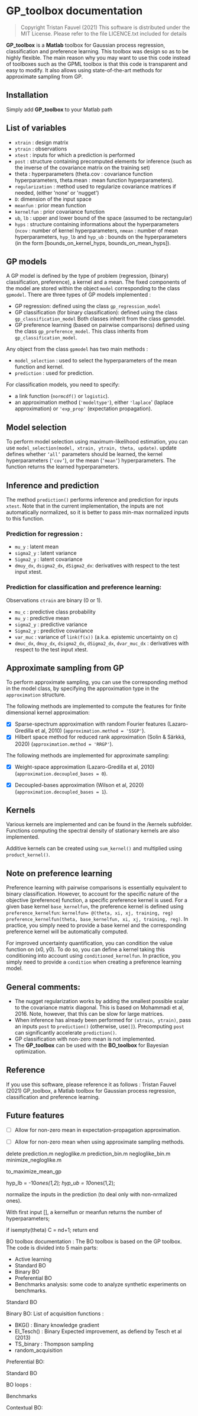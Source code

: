 # GP_toolbox documentation
>Copyright Tristan Fauvel (2021)
>This software is distributed under the MIT License. Please refer to the file LICENCE.txt included for details

**GP_toolbox** is a **Matlab** toolbox for Gaussian process regression, classification and preference learning.
This toolbox was design so as to be highly flexible. The main reason why you may want to use this code instead of toolboxes such as the GPML toolbox is that this code is transparent and easy to modify. It also allows using state-of-the-art methods for approximate sampling from GP.

## Installation
  Simply add **GP_toolbox** to your Matlab path


## List of variables
- `xtrain` : design matrix
- `ytrain` : observations
- `xtest` : inputs for which a prediction is performed
- `post` : structure containing precomputed elements for inference (such as the inverse of the covariance matrix on the training set)
- theta : hyperparameters (theta.cov : covariance function hyperparameters, theta.mean : mean function hyperparameters).
- `regularization` : method used to regularize covariance matrices if needed, (either 'none' or 'nugget')
- `D`: dimension of the input space
- `meanfun` : prior mean function
- `kernelfun` : prior covariance function
- `ub`, `lb` : upper and lower bound of the space (assumed to be rectangular)
- `hyps` : structure containing informations about the hyperparameters (`ncov` : number of kernel hyperparameters, `nmean` : number of mean hyperparameters, `hyp_lb` and `hyp_ub` : bounds on the hyperparameters (in the form [bounds_on_kernel_hyps, bounds_on_mean_hyps]).

## GP models
A GP model is defined by the type of problem (regression, (binary) classification, preference), a kernel and a mean.
The fixed components of the model are stored within the object `model` corresponding to the class `gpmodel`.
There are three types of GP models implemented :
- GP regression: defined using the class `gp_regression_model`
- GP classification (for binary classification): defined using the class `gp_classification_model`
Both classes inherit from the class gpmodel.
- GP preference learning (based on pairwise comparisons) defined using the class `gp_preference_model`. This class inherits from `gp_classification_model`.


Any object from the class `gpmodel` has two main methods :
- `model_selection` : used to select the hyperparameters of the mean function and kernel.
- `prediction` : used for prediction.

For classification models, you need to specify:
- a link function (`normcdf()` or `logistic`).
- an approximation method (`'modeltype'`), either `'laplace`' (laplace approximation) or `'exp_prop'` (expectation propagation).

## Model selection

To perform model selection using maximum-likelihood estimation, you can use `model_selection(model, xtrain, ytrain, theta, update)`. update defines whether `‘all’` parameters should be learned, the kernel hyperparameters (`‘cov’`), or the mean (`‘mean’`) hyperparameters. The function returns the learned hyperparameters.


## Inference and  prediction
The method `prediction()` performs inference and prediction for inputs `xtest`.
Note that in the current implementation, the inputs are not automatically normalized, so it is better to pass min-max normalized inputs to this function.

### Prediction for regression :
- `mu_y` : latent mean
- `sigma2_y` : latent variance
- `Sigma2_y` : latent covariance
- `dmuy_dx`, `dsigma2_dx`, `dSigma2_dx`: derivatives with respect to the test input xtest.


### Prediction for classification and preference learning:

Observations `ctrain` are binary (0 or 1).
- `mu_c` : predictive class probability
-	`mu_y` : predictive mean
- `sigma2_y` :  predictive variance
- `Sigma2_y` : predictive covariance
- `var_muc` : variance of `link(f(x))` (a.k.a. epistemic uncertainty on c)  
- `dmuc_dx`, `dmuy_dx`, `dsigma2_dx`, `dSigma2_dx`, `dvar_muc_dx` : derivatives with respect to the test input xtest.




## Approximate sampling from GP

To perform approximate sampling, you can use the corresponding method in the model class, by specifying the approximation type in the `approximation` structure.

The following methods are implemented to compute the features for finite dimensional kernel approximation:
 - [x] Sparse-spectrum approximation with random Fourier features (Lazaro-Gredilla et al, 2010) (`approximation.method = 'SSGP'`).
 - [x] Hilbert space method for reduced rank approximation (Solin & Särkkä, 2020) (`approximation.method = 'RRGP'`).

The following methods are implemented for approximate sampling:
  - [x] Weight-space approximation (Lazaro-Gredilla et al, 2010) (`approximation.decoupled_bases = 0`).
  - [x] Decoupled-bases approximation (Wilson et al, 2020) (`approximation.decoupled_bases = 1`).




## Kernels

Various kernels are implemented and can be found in the /kernels subfolder. Functions computing the spectral density of stationary kernels are also implemented.

Additive kernels can be created using `sum_kernel()` and multiplied using `product_kernel()`.


## Note on preference learning

Preference learning with pairwise comparisons is essentially equivalent to binary classification. However, to account for the specific nature of the objective (preference) function, a specific preference kernel is used.
For a given base kernel `base_kernelfun`, the preference kernel is defined using `preference_kernelfun`:
`kernelfun= @(theta, xi, xj, training, reg)` `preference_kernelfun(theta, base_kernelfun, xi, xj, training, reg)`. In practice, you simply need to provide a base kernel and the corresponding preference kernel will be automatically computed.

 For improved uncertainty quantification, you can condition the value function on (x0, y0). To do so, you can define a kernel taking this conditioning into account using `conditioned_kernelfun`. In practice, you simply need to provide a `condition` when creating a preference learning model.

## General comments:
- The nugget regularization works by adding the smallest possible scalar to the covariance matrix diagonal. This is based on  Mohammadi et al, 2016. Note, however, that this can be slow for large matrices.
- When inference has already been performed for `(xtrain, ytrain)`, pass an inputs `post` to `prediction()` (otherwise, use`[]`). Precomputing `post`  can significantly accelerate `prediction()`.
- GP classification with non-zero mean is not  implemented.
- The **GP_toolbox** can be used with the **BO_toolbox** for Bayesian optimization.

## Reference
 If you use this software, please reference it as follows : Tristan Fauvel (2021) GP_toolbox, a Matlab toolbox for Gaussian process regression, classification and preference learning.

## Future features
 - [ ] Allow for non-zero mean in expectation-propagation approximation.
 - [ ] Allow for non-zero mean when using approximate sampling methods.



delete prediction.m
negloglike.m
prediction_bin.m
negloglike_bin.m
minimize_negloglike.m

to_maximize_mean_gp


hyp_lb = -10*ones(1,2);
            hyp_ub = 10*ones(1,2);

normalize the inputs in the prediction (to deal only with non-nrmalized ones).


With first  input [], a kernelfun or meanfun returns the number of hyperparameters;

if isempty(theta)
    C = nd+1;
    return
end



BO toolbox documentation :
The BO toolbox is based on the GP toolbox. The code is divided into 5 main parts:
- Active learning
- Standard BO
- Binary BO
- Preferential BO
- Benchmarks analysis: some code to analyze synthetic experiments on benchmarks.


Standard BO

Binary BO:
List of acquisition functions :
- BKG() :  Binary knowledge gradient
- EI_Tesch() : Binary Expected improvement, as defiend by Tesch et al (2013)
- TS_binary : Thompson sampling
- random_acquisition

Preferential BO:

Standard BO

BO loops :


Benchmarks




Contextual BO:
